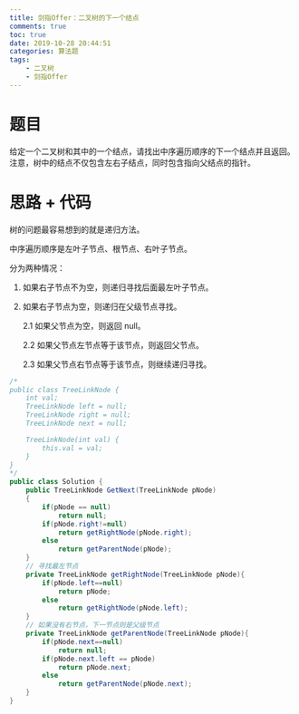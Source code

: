 ```yaml
---
title: 剑指Offer：二叉树的下一个结点
comments: true
toc: true
date: 2019-10-28 20:44:51
categories: 算法题
tags: 
    - 二叉树
    - 剑指Offer
---
```


# 题目

给定一个二叉树和其中的一个结点，请找出中序遍历顺序的下一个结点并且返回。注意，树中的结点不仅包含左右子结点，同时包含指向父结点的指针。

# 思路 + 代码

树的问题最容易想到的就是递归方法。

中序遍历顺序是左叶子节点、根节点、右叶子节点。

分为两种情况：

1. 如果右子节点不为空，则递归寻找后面最左叶子节点。

2. 如果右子节点为空，则递归在父级节点寻找。

    2.1 如果父节点为空，则返回 null。

    2.2 如果父节点左节点等于该节点，则返回父节点。

    2.3 如果父节点右节点等于该节点，则继续递归寻找。

```java
/*
public class TreeLinkNode {
    int val;
    TreeLinkNode left = null;
    TreeLinkNode right = null;
    TreeLinkNode next = null;

    TreeLinkNode(int val) {
        this.val = val;
    }
}
*/
public class Solution {
    public TreeLinkNode GetNext(TreeLinkNode pNode)
    {
        if(pNode == null)
            return null;
        if(pNode.right!=null)
            return getRightNode(pNode.right);
        else
            return getParentNode(pNode);
    }
    // 寻找最左节点
    private TreeLinkNode getRightNode(TreeLinkNode pNode){
        if(pNode.left==null)
            return pNode;
        else
            return getRightNode(pNode.left);
    }
    // 如果没有右节点，下一节点则是父级节点
    private TreeLinkNode getParentNode(TreeLinkNode pNode){
        if(pNode.next==null)
            return null;
        if(pNode.next.left == pNode)
            return pNode.next;
        else
            return getParentNode(pNode.next);
    }
}
```

